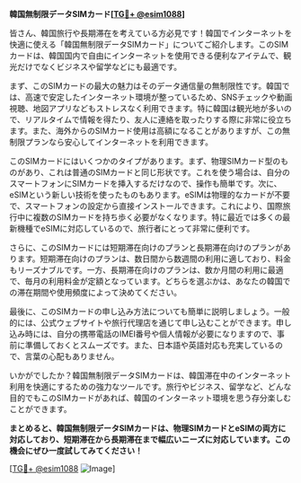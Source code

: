 **韓国無制限データSIMカード[[TG💪+ @esim1088](https://t.me/s/esim1088)]**

皆さん、韓国旅行や長期滞在を考えている方必見です！韓国でインターネットを快適に使える「韓国無制限データSIMカード」についてご紹介します。このSIMカードは、韓国国内で自由にインターネットを使用できる便利なアイテムで、観光だけでなくビジネスや留学などにも最適です。

まず、このSIMカードの最大の魅力はそのデータ通信量の無制限性です。韓国では、高速で安定したインターネット環境が整っているため、SNSチェックや動画視聴、地図アプリなどもストレスなく利用できます。特に韓国は観光地が多いので、リアルタイムで情報を得たり、友人に連絡を取ったりする際に非常に役立ちます。また、海外からのSIMカード使用は高額になることがありますが、この無制限プランなら安心してインターネットを利用できます。

このSIMカードにはいくつかのタイプがあります。まず、物理SIMカード型のものがあり、これは普通のSIMカードと同じ形状です。これを使う場合は、自分のスマートフォンにSIMカードを挿入するだけなので、操作も簡単です。次に、eSIMという新しい技術を使ったものもあります。eSIMは物理的なカードが不要で、スマートフォンの設定から直接インストールできます。これにより、国際旅行中に複数のSIMカードを持ち歩く必要がなくなります。特に最近では多くの最新機種でeSIMに対応しているので、旅行者にとって非常に便利です。

さらに、このSIMカードには短期滞在向けのプランと長期滞在向けのプランがあります。短期滞在向けのプランは、数日間から数週間の利用に適しており、料金もリーズナブルです。一方、長期滞在向けのプランは、数か月間の利用に最適で、毎月の利用料金が定額となっています。どちらを選ぶかは、あなたの韓国での滞在期間や使用頻度によって決めてください。

最後に、このSIMカードの申し込み方法についても簡単に説明しましょう。一般的には、公式ウェブサイトや旅行代理店を通じて申し込むことができます。申し込み時には、自分の携帯電話のIMEI番号や個人情報が必要になりますので、事前に準備しておくとスムーズです。また、日本語や英語対応も充実しているので、言葉の心配もありません。

いかがでしたか？韓国無制限データSIMカードは、韓国滞在中のインターネット利用を快適にするための強力なツールです。旅行やビジネス、留学など、どんな目的でもこのSIMカードがあれば、韓国のインターネット環境を思う存分楽しむことができます。

**まとめると、韓国無制限データSIMカードは、物理SIMカードとeSIMの両方に対応しており、短期滞在から長期滞在まで幅広いニーズに対応しています。この機会にぜひ一度試してみてください！**

[[TG💪+ @esim1088](https://t.me/s/esim1088) ![Image](https://i.postimg.cc/Y0z9fWf4/image.png)]